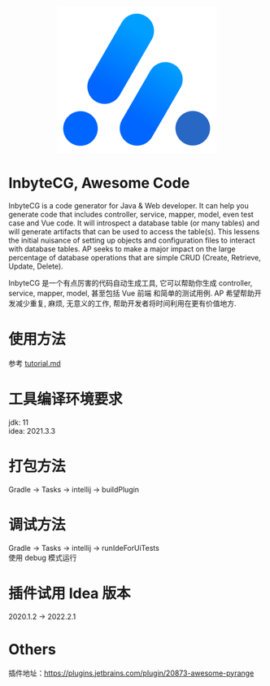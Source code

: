 <p align="center">
  <a href="https://github.com/baomidou/mybatis-plus">
   <img alt="Mybatis-Plus-Logo" src="src/main/resources/images/logo.png">
  </a>
</p>

# InbyteCG, Awesome Code
InbyteCG is a code generator for Java & Web developer. It can help you generate code that includes controller, service, mapper, model, even test case and Vue code.
It will introspect a database table (or many tables) and will generate artifacts that can be used to access the table(s).
This lessens the initial nuisance of setting up objects and configuration files to interact with database tables.
AP seeks to make a major impact on the large percentage of database operations that are simple CRUD (Create, Retrieve, Update, Delete).

InbyteCG 是一个有点厉害的代码自动生成工具, 它可以帮助你生成 controller, service, mapper, model, 甚至包括 Vue 前端 和简单的测试用例.
AP 希望帮助开发减少重复, 麻烦, 无意义的工作, 帮助开发者将时间利用在更有价值地方.

# 使用方法
参考 [tutorial.md](tutorial.md)

# 工具编译环境要求
jdk: 11  
idea: 2021.3.3

# 打包方法
Gradle -> Tasks -> intellij -> buildPlugin

# 调试方法
Gradle -> Tasks -> intellij -> runIdeForUiTests  
使用 debug 模式运行

# 插件试用 Idea 版本
2020.1.2 -> 2022.2.1

# Others
插件地址：https://plugins.jetbrains.com/plugin/20873-awesome-pyrange